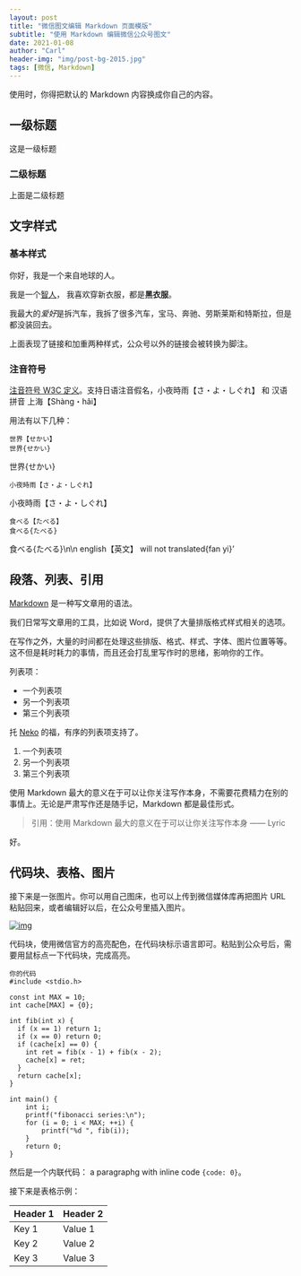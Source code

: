 ```yaml
---
layout: post
title: "微信图文编辑 Markdown 页面模版"
subtitle: "使用 Markdown 编辑微信公众号图文"
date: 2021-01-08
author: "Carl"
header-img: "img/post-bg-2015.jpg"
tags: [微信, Markdown]
---
```





使用时，你得把默认的 Markdown 内容换成你自己的内容。

##  一级标题

这是一级标题

###  二级标题

上面是二级标题

##  文字样式

###  基本样式

你好，我是一个来自地球的人。

我是一个[智人](https://zh.wikipedia.org/wiki/智人)，
 我喜欢穿新衣服，都是**黑衣服**。

我最大的*爱好*是拆汽车，我拆了很多汽车，宝马、奔驰、劳斯莱斯和特斯拉，但是都没装回去。

上面表现了链接和加重两种样式，公众号以外的链接会被转换为脚注。

###  注音符号

[注音符号 W3C 定义](http://www.w3.org/TR/ruby/)。支持日语注音假名，小夜時雨【さ・よ・しぐれ】 和 汉语拼音 上海【Shàng・hǎi】

用法有以下几种：

```
世界【せかい】
世界{せかい}
```

世界{せかい}

```
小夜時雨【さ・よ・しぐれ】
```

小夜時雨【さ・よ・しぐれ】

```
食べる【たべる】
食べる{たべる}
```

食べる{たべる}\n\n english【英文】 will not translated{fan yi}’

##  段落、列表、引用

[Markdown](https://sspai.com/post/25137) 是一种写文章用的语法。

我们日常写文章用的工具，比如说 Word，提供了大量排版格式样式相关的选项。

在写作之外，大量的时间都在处理这些排版、格式、样式、字体、图片位置等等。这不但是耗时耗力的事情，而且还会打乱里写作时的思绪，影响你的工作。

列表项：

- 一个列表项
- 另一个列表项
- 第三个列表项

托 [Neko](https://github.com/nekocode) 的福，有序的列表项支持了。

1. 一个列表项
2. 另一个列表项
3. 第三个列表项

使用 Markdown 最大的意义在于可以让你关注写作本身，不需要花费精力在别的事情上。无论是严肃写作还是随手记，Markdown 都是最佳形式。

> 引用：使用 Markdown 最大的意义在于可以让你关注写作本身 —— Lyric

好。

##  代码块、表格、图片

接下来是一张图片。你可以用自己图床，也可以上传到微信媒体库再把图片 URL 粘贴回来，或者编辑好以后，在公众号里插入图片。

[![img](https://res.wx.qq.com/mpres/zh_CN/htmledition/pages/login/loginpage/images/bg_banner4273fb.png)](https://res.wx.qq.com/mpres/zh_CN/htmledition/pages/login/loginpage/images/bg_banner4273fb.png)

代码块，使用微信官方的高亮配色，在代码块标示语言即可。粘贴到公众号后，需要用鼠标点一下代码块，完成高亮。

```
你的代码 
#include <stdio.h>

const int MAX = 10;
int cache[MAX] = {0};

int fib(int x) {
  if (x == 1) return 1;
  if (x == 0) return 0;
  if (cache[x] == 0) {
    int ret = fib(x - 1) + fib(x - 2);
    cache[x] = ret;
  }
  return cache[x];
}

int main() {
    int i;
    printf("fibonacci series:\n");
    for (i = 0; i < MAX; ++i) {
        printf("%d ", fib(i));
    }
    return 0;
}
```

然后是一个内联代码： a paragraphg with inline code `{code: 0}`。

接下来是表格示例：

| Header 1 | Header 2 |
| -------- | -------- |
| Key 1    | Value 1  |
| Key 2    | Value 2  |
| Key 3    | Value 3  |

